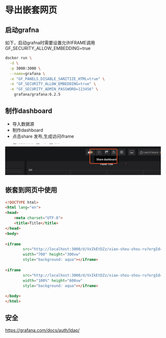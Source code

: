 # 导出嵌套网页


## 启动grafna

如下，启动grafna时需要设置允许IFRAME调用GF_SECURITY_ALLOW_EMBEDDING=true

```bash 
docker run \
  -d \
  -p 3000:3000 \
  --name=grafana \
  -e "GF_PANELS_DISABLE_SANITIZE_HTML=true" \
  -e "GF_SECURITY_ALLOW_EMBEDDING=true" \
  -e "GF_SECURITY_ADMIN_PASSWORD=123456" \
    grafana/grafana:6.2.5
```


## 制作dashboard 

* 导入数据源
* 制作dashboard 
* 点击share 发布,生成访问iframe

![](./assets/2019-08-03-13-36-15.png)

## 嵌套到网页中使用

```html
<!DOCTYPE html>
<html lang="en">
<head>
    <meta charset="UTF-8">
    <title>Title</title>
</head>
<body>

<iframe
        src="http://localhost:3000/d/VxIkEtDZz/xiao-shou-shou-ru?orgId=1&from=1564787032582&to=1564808632583&kiosk"
        width="700" height="300vw"
        style="background: aqua"></iframe>

<iframe
        src="http://localhost:3000/d/VxIkEtDZz/xiao-shou-shou-ru?orgId=1&from=1564787643919&to=1564809243919&kiosk"
        width="100%" height="600vw"
        style="background: aqua"></iframe>

</body>
</html>
```


## 安全

https://grafana.com/docs/auth/ldap/


